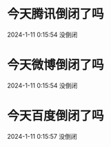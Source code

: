 # 今天腾讯倒闭了吗

2024-1-11 0:15:54 没倒闭

# 今天微博倒闭了吗

2024-1-11 0:15:54 没倒闭

# 今天百度倒闭了吗

2024-1-11 0:15:57 没倒闭


